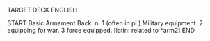TARGET DECK
ENGLISH

START
Basic
Armament
Back: n. 1 (often in pl.) Military equipment. 2 equipping for war. 3 force equipped. [latin: related to *arm2]
END
